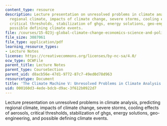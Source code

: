 ```yaml
---
content_type: resource
description: Lecture presentation on unresolved problems in climate analysis, predicting
  regional climate, impacts of climate change, severe storms, cooling effects of aerosols,
  critical thresholds, stabilization of ghgs, energy solutions, geo-engineering, and
  possible defining climate events.
file: /courses/15-023j-global-climate-change-economics-science-and-policy-spring-2008/000160d34edebdcbd9ac3f612b0922d7_lec23.pdf
file_size: 3087061
file_type: application/pdf
learning_resource_types:
- Lecture Notes
license: https://creativecommons.org/licenses/by-nc-sa/4.0/
ocw_type: OCWFile
parent_title: Lecture Notes
parent_type: CourseSection
parent_uid: d8acb56e-47d1-9772-87c7-49ed0d78d963
resourcetype: Document
title: 'The Climate Machine V: Unresolved Problems in Climate Analysis'
uid: 000160d3-4ede-bdcb-d9ac-3f612b0922d7
---
```

Lecture presentation on unresolved problems in climate analysis, predicting regional climate, impacts of climate change, severe storms, cooling effects of aerosols, critical thresholds, stabilization of ghgs, energy solutions, geo-engineering, and possible defining climate events.